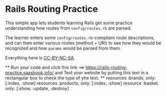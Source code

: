 Rails Routing Practice
======================

This simple app lets students learning Rails get some practice
understanding how routes from `config/routes.rb` are parsed.

The learner enters some `config/routes.rb`-compliant route descriptions,
and can then enter various routes (method + URI) to see how they would
be recognized and how `params` would be parsed from them.

Everything here is [CC-BY-NC-SA](https://creativecommons.org/licenses/by-nc-sa/4.0/legalcode).

** Run your code and click this link ==> https://rails-routing-practice.saasbook.info/
and Test your website by putting this text in a rectangular box to check the type of yhe text.
** resources :brands, only: [:index, :show] 
resources :products, only: [:index, :show]
resource :basket, only: [:show, :update, :destroy]
